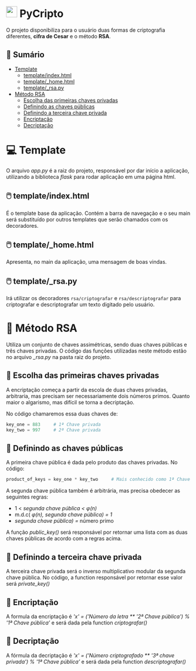 # <img src="https://media.giphy.com/media/LMt9638dO8dftAjtco/giphy.gif" width="30px"> PyCripto

O projeto disponibiliza para o usuário duas formas de criptografia diferentes, **cifra de Cesar** e o método **RSA**. 

## 📒 Sumário

 * [Template](#💻-Template)
    * [template/index.html](##🖱️-template/index.html)
    * [template/_home.html](##🖱️-template/_home.html)
    * [template/_rsa.py](##🖱️-template/_rsa.py)
 * [Método RSA](#🔐-Método-RSA)
    * [Escolha das primeiras chaves privadas](##🔑-Escolha-das-primeiras-chaves-privadas)
    * [Definindo as chaves públicas](##🔑-Definindo-as-chaves-públicas)
    * [Definindo a terceira chave privada](##🔑-Definindo-a-terceira-chave-privada)
    * [Encriptação](##🔑-Encriptação)
    * [Decriptação](##🔑-Decriptação)
# 💻 Template

O arquivo *app.py* é a raiz do projeto, responsável por dar início a aplicação, utilizando a biblioteca *flask* para rodar aplicação em uma página html.

## 🖱️ template/index.html

É o template base da aplicação. Contém a barra de navegação e o seu main será substituído por outros templates que serão chamados com os decoradores. 

## 🖱️ template/_home.html

Apresenta, no main da aplicação, uma mensagem de boas vindas. 

## 🖱️ template/_rsa.py

Irá utilizar os decoradores `rsa/criptografar`  e `rsa/descriptografar`  para criptografar e descriptografar um texto digitado pelo usuário.

# 🔐 Método RSA

Utiliza um conjunto de chaves assimétricas, sendo duas chaves públicas e três chaves privadas. O código das funções utilizadas neste método estão no arquivo *_rsa.py* na pasta raiz do projeto. 

## 🔑 Escolha das primeiras chaves privadas

A encriptação começa a partir da escola de duas chaves privadas, arbitraria, mas precisam ser necessariamente dois números primos. Quanto maior o algarismo, mas difícil se torna a decriptação. 

No código chamaremos essa duas chaves de: 

```python
key_one = 883     # 1ª Chave privada
key_two = 997     # 2ª Chave privada
```

## 🔑 Definindo as chaves públicas

A primeira chave pública é dada pelo produto das chaves privadas. No código:

```python
product_of_keys = key_one * key_two     # Mais conhecido como 1ª Chave pública
```

A segunda chave pública também é arbitrária, mas precisa obedecer as seguintes regras:

- 1 < *segunda chave pública < φ(n)*
- m.d.c( *φ(n), segunda chave pública) = 1*
- *segunda chave pública) =* número primo

A função *public_key()* será responsável por retornar uma lista com as duas chaves públicas de acordo com a regras acima. 

## 🔑 Definindo a terceira chave privada

A terceira chave privada será o inverso multiplicativo modular da segunda chave pública. No código, a function responsável por retornar esse valor será *private_key()*

## 🔑 Encriptação

A formula da encriptação é *'x' = ('Número da letra ** '2ª Chave pública') % '1ª Chave pública’* e será dada pela function *criptografar()*

## 🔑 Decriptação

A fórmula da decriptação é *'x' = ('Número criptografado ** '3ª chave privada') % '1ª Chave pública’* e será dada pela function *descriptografar()*